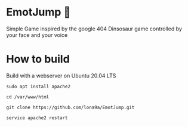 # EmotJump :zany_face:
Simple Game inspired by the google 404 Dinsosaur game controlled by your face and your voice 


# How to build 
Build with a webserver on Ubuntu 20.04 LTS

    sudo apt install apache2
   
    cd /var/www/html
     
    git clone https://github.com/lona9a/EmotJump.git
    
    service apache2 restart 
